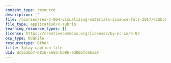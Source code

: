 ```yaml
---
content_type: resource
description: ''
file: /courses/res-3-004-visualizing-materials-science-fall-2017/dc5b3bb768165e5bbb9bad0d6fc8b1a8_1Ed3U4rmyXU.vtt
file_type: application/x-subrip
learning_resource_types: []
license: https://creativecommons.org/licenses/by-nc-sa/4.0/
ocw_type: OCWFile
resourcetype: Other
title: 3play caption file
uid: dc5b3bb7-6816-5e5b-bb9b-ad0d6fc8b1a8
---
```

